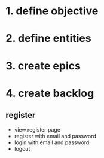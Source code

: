 # 1. define objective

# 2. define entities

# 3. create epics


# 4. create backlog


## register
- view register page
- register with email and password
- login with email and password
- logout
